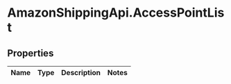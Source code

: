 # AmazonShippingApi.AccessPointList

## Properties
Name | Type | Description | Notes
------------ | ------------- | ------------- | -------------


